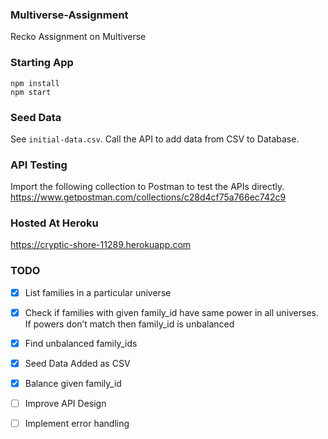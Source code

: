 ### Multiverse-Assignment
Recko Assignment on Multiverse

### Starting App
```
npm install
npm start
```

### Seed Data
See `initial-data.csv`. Call the API to add data from CSV to Database.


### API Testing
Import the following collection to Postman to test the APIs directly.
https://www.getpostman.com/collections/c28d4cf75a766ec742c9


### Hosted At Heroku
https://cryptic-shore-11289.herokuapp.com

### TODO
- [x] List families in a particular universe
- [x] Check if families with given family_id have same power in all universes. If powers don’t match then family_id is unbalanced
- [x] Find unbalanced family_ids
- [x] Seed Data Added as CSV
- [x] Balance given family_id
- [ ] Improve API Design
- [ ] Implement error handling

